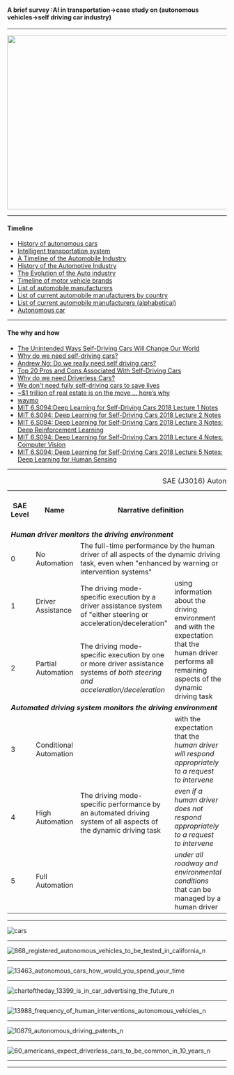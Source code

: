 

#### A brief survey :AI in transportation->case study on (autonomous vehicles->self driving car industry)

-------------

<img src="https://github.com/gopala-kr/a-week-in-wild-ai/blob/master/04-ai-in-transportation/1_EsvRsQAC19pc_wRaXpJ6FA.gif" width="1000" height="400" />

---------------

#### Timeline

- [History of autonomous cars](https://en.wikipedia.org/wiki/History_of_autonomous_cars)
- [Intelligent transportation system](https://en.wikipedia.org/wiki/Intelligent_transportation_system)
- [A Timeline of the Automobile Industry](https://www.scaruffi.com/politics/cars.html)
- [History of the Automotive Industry](https://www.preceden.com/timelines/263578-history-of-the-automotive-industry)
- [The Evolution of the Auto industry](https://www.timetoast.com/timelines/1201032)
- [Timeline of motor vehicle brands](https://en.wikipedia.org/wiki/Timeline_of_motor_vehicle_brands)
- [List of automobile manufacturers](https://en.wikipedia.org/wiki/List_of_automobile_manufacturers)
- [List of current automobile manufacturers by country](https://en.wikipedia.org/wiki/List_of_current_automobile_manufacturers_by_country)
- [List of current automobile manufacturers (alphabetical)](https://en.wikipedia.org/wiki/List_of_current_automobile_manufacturers_(alphabetical))
- [Autonomous car](https://en.wikipedia.org/wiki/Autonomous_car)

--------------

#### The why and how

- [The Unintended Ways Self-Driving Cars Will Change Our World](https://medium.com/swlh/the-unintended-ways-self-driving-cars-will-change-our-world-3b15d1db9026)
- [Why do we need self-driving cars?](https://www.quora.com/Why-do-we-need-self-driving-cars-1)
- [Andrew Ng: Do we really need self driving cars?](https://www.quora.com/Andrew-Ng-Do-we-really-need-self-driving-cars)
- [Top 20 Pros and Cons Associated With Self-Driving Cars](https://www.autoinsurancecenter.com/top-20-pros-and-cons-associated-with-self-driving-cars.htm)
- [Why do we need Driverless Cars?](https://www.quora.com/Why-do-we-need-Driverless-Cars)
- [We don't need fully self-driving cars to save lives](https://www.usatoday.com/story/tech/columnist/2018/02/04/we-dont-need-fully-self-driving-cars-save-lives/1085965001/)
- [~$1 trillion of real estate is on the move … here’s why](https://medium.com/99-mph/1-trillion-of-real-estate-is-on-the-move-heres-why-94ee9233e5eb)
- [waymo](https://medium.com/waymo)
- [MIT 6.S094:Deep Learning for Self-Driving Cars 2018 Lecture 1 Notes](https://hackernoon.com/mit-6-s094-deep-learning-for-self-driving-cars-2018-lecture-1-notes-807be1a50893)
- [MIT 6.S094: Deep Learning for Self-Driving Cars 2018 Lecture 2 Notes](https://hackernoon.com/mit-6-s094-deep-learning-for-self-driving-cars-2018-lecture-2-notes-e283b9ec10a0)
- [MIT 6.S094: Deep Learning for Self-Driving Cars 2018 Lecture 3 Notes: Deep Reinforcement Learning](https://hackernoon.com/mit-6-s094-deep-learning-for-self-driving-cars-2018-lecture-3-notes-deep-reinforcement-learning-fe9a8592e14a)
- [MIT 6.S094: Deep Learning for Self-Driving Cars 2018 Lecture 4 Notes: Computer Vision](https://hackernoon.com/mit-6-s094-deep-learning-for-self-driving-cars-2018-lecture-4-notes-computer-vision-f591f14b3b99)
- [MIT 6.S094: Deep Learning for Self-Driving Cars 2018 Lecture 5 Notes: Deep Learning for Human Sensing](https://hackernoon.com/mit-6-s094-deep-learning-for-self-driving-cars-2018-lecture-5-notes-deep-learning-for-human-5cb0f53e4f15)


--------------

<table class="wikitable">
<caption>SAE (J3016) Autonomy Levels
</caption>
<tbody><tr>
<th>SAE Level</th>
<th>Name</th>
<th colspan="2">Narrative definition</th>
<th>Execution of<br />steering and<br />acceleration/<br />deceleration</th>
<th>Monitoring of driving environment</th>
<th>Fallback performance of dynamic driving task</th>
<th>System capability (driving modes)
</th></tr>
<tr>
<td colspan="8"><i><b>Human driver monitors the driving environment</b></i>
</td></tr>
<tr>
<td>0</td>
<td>No Automation</td>
<td colspan="2">The full-time performance by the human driver of all aspects of the dynamic driving task, even when "enhanced by warning or intervention systems"</td>
<td>Human driver</td>
<td rowspan="3">Human driver</td>
<td rowspan="3">Human driver</td>
<td>n/a
</td></tr>
<tr>
<td>1</td>
<td>Driver Assistance</td>
<td>The driving mode-specific execution by a driver assistance system of "either steering or acceleration/deceleration"</td>
<td rowspan="2">using information about the driving environment and with the expectation that the human driver performs all remaining aspects of the dynamic driving task</td>
<td>Human driver and system</td>
<td rowspan="2">Some driving modes
</td></tr>
<tr>
<td>2</td>
<td>Partial Automation</td>
<td>The driving mode-specific execution by one or more driver assistance systems of <i>both steering and acceleration/deceleration</i></td>
<td>System
</td></tr>
<tr>
<td colspan="8"><i><b>Automated driving system monitors the driving environment</b></i>
</td></tr>
<tr>
<td>3</td>
<td>Conditional Automation</td>
<td rowspan="3">The driving mode-specific performance by an automated driving system of all aspects of the dynamic driving task</td>
<td>with the expectation that the <i>human driver will respond appropriately to a request to intervene</i></td>
<td rowspan="3">System</td>
<td rowspan="3">System</td>
<td>Human driver</td>
<td>Some driving modes
</td></tr>
<tr>
<td>4</td>
<td>High Automation</td>
<td><i>even if a human driver does not respond appropriately to a request to intervene</i></td>
<td rowspan="3">System</td>
<td>Many driving modes
</td></tr>
<tr>
<td>5</td>
<td>Full Automation</td>
<td><i>under all roadway and environmental conditions</i> that can be managed by a human driver</td>
<td>All driving modes
</td></tr></tbody></table>

-----------

![cars](https://thumbor.forbes.com/thumbor/960x0/https%3A%2F%2Fblogs-images.forbes.com%2Fniallmccarthy%2Ffiles%2F2018%2F04%2F20180413_SelfDriving_Cars.jpg)

-----------

![868_registered_autonomous_vehicles_to_be_tested_in_california_n](https://infographic.statista.com/normal/chartoftheday_13868_registered_autonomous_vehicles_to_be_tested_in_california_n.jpg)

------------

![13463_autonomous_cars_how_would_you_spend_your_time](https://infographic.statista.com/normal/chartoftheday_13463_autonomous_cars_how_would_you_spend_your_time_n.jpg)

----------

![chartoftheday_13399_is_in_car_advertising_the_future_n](https://infographic.statista.com/normal/chartoftheday_13399_is_in_car_advertising_the_future_n.jpg)

------------

![13988_frequency_of_human_interventions_autonomous_vehicles_n](https://infographic.statista.com/normal/chartoftheday_13988_frequency_of_human_interventions_autonomous_vehicles_n.jpg)

----------

![10879_autonomous_driving_patents_n](https://infographic.statista.com/normal/chartoftheday_10879_autonomous_driving_patents_n.jpg)

------------

![60_americans_expect_driverless_cars_to_be_common_in_10_years_n](https://infographic.statista.com/normal/chartoftheday_13860_americans_expect_driverless_cars_to_be_common_in_10_years_n.jpg)

------------
---------------------
